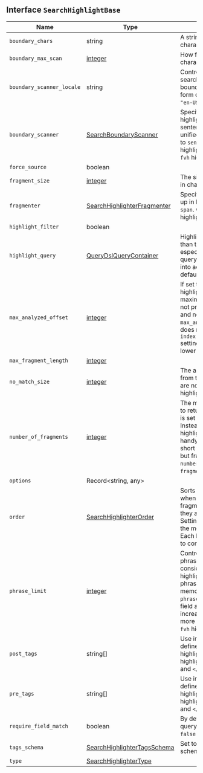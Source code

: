 ## Interface `SearchHighlightBase`

| Name | Type | Description |
| - | - | - |
| `boundary_chars` | string | A string that contains each boundary character. |
| `boundary_max_scan` | [integer](./integer.md) | How far to scan for boundary characters. |
| `boundary_scanner_locale` | string | Controls which locale is used to search for sentence and word boundaries. This parameter takes a form of a language tag, for example: `"en-US"`, `"fr-FR"`, `"ja-JP"`. |
| `boundary_scanner` | [SearchBoundaryScanner](./SearchBoundaryScanner.md) | Specifies how to break the highlighted fragments: chars, sentence, or word. Only valid for the unified and fvh highlighters. Defaults to `sentence` for the `unified` highlighter. Defaults to `chars` for the `fvh` highlighter. |
| `force_source` | boolean | &nbsp; |
| `fragment_size` | [integer](./integer.md) | The size of the highlighted fragment in characters. |
| `fragmenter` | [SearchHighlighterFragmenter](./SearchHighlighterFragmenter.md) | Specifies how text should be broken up in highlight snippets: `simple` or `span`. Only valid for the `plain` highlighter. |
| `highlight_filter` | boolean | &nbsp; |
| `highlight_query` | [QueryDslQueryContainer](./QueryDslQueryContainer.md) | Highlight matches for a query other than the search query. This is especially useful if you use a rescore query because those are not taken into account by highlighting by default. |
| `max_analyzed_offset` | [integer](./integer.md) | If set to a non-negative value, highlighting stops at this defined maximum limit. The rest of the text is not processed, thus not highlighted and no error is returned The `max_analyzed_offset` query setting does not override the `index.highlight.max_analyzed_offset` setting, which prevails when it’s set to lower value than the query setting. |
| `max_fragment_length` | [integer](./integer.md) | &nbsp; |
| `no_match_size` | [integer](./integer.md) | The amount of text you want to return from the beginning of the field if there are no matching fragments to highlight. |
| `number_of_fragments` | [integer](./integer.md) | The maximum number of fragments to return. If the number of fragments is set to `0`, no fragments are returned. Instead, the entire field contents are highlighted and returned. This can be handy when you need to highlight short texts such as a title or address, but fragmentation is not required. If `number_of_fragments` is `0`, `fragment_size` is ignored. |
| `options` | Record<string, any> | &nbsp; |
| `order` | [SearchHighlighterOrder](./SearchHighlighterOrder.md) | Sorts highlighted fragments by score when set to `score`. By default, fragments will be output in the order they appear in the field (order: `none`). Setting this option to `score` will output the most relevant fragments first. Each highlighter applies its own logic to compute relevancy scores. |
| `phrase_limit` | [integer](./integer.md) | Controls the number of matching phrases in a document that are considered. Prevents the `fvh` highlighter from analyzing too many phrases and consuming too much memory. When using `matched_fields`, `phrase_limit` phrases per matched field are considered. Raising the limit increases query time and consumes more memory. Only supported by the `fvh` highlighter. |
| `post_tags` | string[] | Use in conjunction with `pre_tags` to define the HTML tags to use for the highlighted text. By default, highlighted text is wrapped in `<em>` and `</em>` tags. |
| `pre_tags` | string[] | Use in conjunction with `post_tags` to define the HTML tags to use for the highlighted text. By default, highlighted text is wrapped in `<em>` and `</em>` tags. |
| `require_field_match` | boolean | By default, only fields that contains a query match are highlighted. Set to `false` to highlight all fields. |
| `tags_schema` | [SearchHighlighterTagsSchema](./SearchHighlighterTagsSchema.md) | Set to `styled` to use the built-in tag schema. |
| `type` | [SearchHighlighterType](./SearchHighlighterType.md) | &nbsp; |
